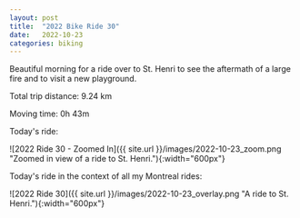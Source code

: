 ```yaml
---
layout: post
title:  "2022 Bike Ride 30"
date:   2022-10-23
categories: biking
---
```


Beautiful morning for a ride over to St. Henri to see the aftermath of a large fire and to visit a new playground.

Total trip distance: 9.24 km

Moving time: 0h 43m

Today's ride:

![2022 Ride 30 - Zoomed In]({{ site.url }}/images/2022-10-23_zoom.png "Zoomed in view of a ride to St. Henri."){:width="600px"}

Today's ride in the context of all my Montreal rides:

![2022 Ride 30]({{ site.url }}/images/2022-10-23_overlay.png "A ride to St. Henri."){:width="600px"}
